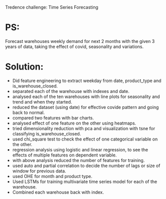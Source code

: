 Tredence challenge: Time Series Forecasting

# PS:
Forecast warehouses weekly demand for next 2 months with the given 3 years of data, taking the effect of covid, seasonality and variations.

# Solution:
* Did feature engineering to extract weekday from date, product_type and is_warehouse_closed.
* separated each of the warehouse with indexes and date.
* analysed each of the ten warehouses with line plots for seasonality and trend and when they started.
* reduced the dataset (using date) for effective covide pattern and going back to normal.
* compared two features with bar charts.
* analysed effect of one feature on the other using heatmaps.
* tried dimensionality reduction with pca and visualization with tsne for classifying is_warehouse_closed.
* used chi_square test to check the effect of one categorical variable on the other.
* regression analysis using logistic and linear regression, to see the effects of multiple features on dependent variable.
* with above analysis reduced the number of features for training.
* used auto and partial correlation to decide the number of lags or size of window for previous data.
* used OHE for month and product type.
* Used LSTMs for training multivariate time series model for each of the warehouse.
* Combined each warehouse back with index.
